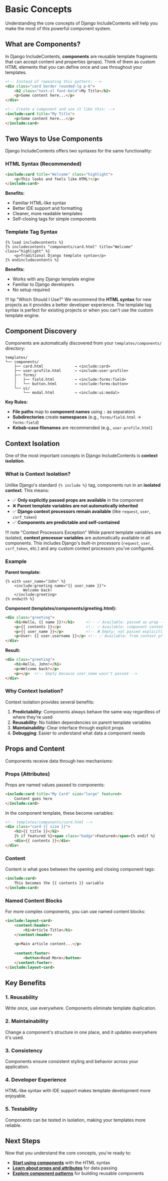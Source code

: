 # Basic Concepts

Understanding the core concepts of Django IncludeContents will help you make the most of this powerful component system.

## What are Components?

In Django IncludeContents, **components** are reusable template fragments that can accept content and properties (props). Think of them as custom HTML elements that you can define once and use throughout your templates.

```html
<!-- Instead of repeating this pattern: -->
<div class="card border rounded-lg p-6">
    <h2 class="text-xl font-bold">My Title</h2>
    <p>Some content here...</p>
</div>

<!-- Create a component and use it like this: -->
<include:card title="My Title">
    <p>Some content here...</p>
</include:card>
```

## Two Ways to Use Components

Django IncludeContents offers two syntaxes for the same functionality:

### HTML Syntax (Recommended)

```html
<include:card title="Welcome" class="highlight">
    <p>This looks and feels like HTML!</p>
</include:card>
```

**Benefits:**
- Familiar HTML-like syntax
- Better IDE support and formatting
- Cleaner, more readable templates
- Self-closing tags for simple components

### Template Tag Syntax

```django
{% load includecontents %}
{% includecontents "components/card.html" title="Welcome" class="highlight" %}
    <p>Traditional Django template syntax</p>
{% endincludecontents %}
```

**Benefits:**
- Works with any Django template engine
- Familiar to Django developers
- No setup required

!!! tip "Which Should I Use?"
    We recommend the **HTML syntax** for new projects as it provides a better developer experience. The template tag syntax is perfect for existing projects or when you can't use the custom template engine.

## Component Discovery

Components are automatically discovered from your `templates/components/` directory:

```
templates/
└── components/
    ├── card.html              → <include:card>
    ├── user-profile.html      → <include:user-profile>
    ├── forms/
    │   ├── field.html         → <include:forms:field>
    │   └── button.html        → <include:forms:button>
    └── ui/
        └── modal.html         → <include:ui:modal>
```

**Key Rules:**
- **File paths** map to **component names** using `:` as separators
- **Subdirectories** create **namespaces** (e.g., `forms/field.html` → `forms:field`)
- **Kebab-case filenames** are recommended (e.g., `user-profile.html`)

## Context Isolation

One of the most important concepts in Django IncludeContents is **context isolation**.

### What is Context Isolation?

Unlike Django's standard `{% include %}` tag, components run in an **isolated context**. This means:

- ✅ **Only explicitly passed props are available** in the component
- ❌ **Parent template variables are not automatically inherited**
- ✅ **Django context processors remain available** (like `request`, `user`, `csrf_token`)
- ✅ **Components are predictable and self-contained**

!!! note "Context Processors Exception"
    While parent template variables are isolated, **context processor variables** are automatically available in all components. This includes Django's built-in processors (`request`, `user`, `csrf_token`, etc.) and any custom context processors you've configured.

### Example

**Parent template:**
```django
{% with user_name="John" %}
    <include:greeting name="{{ user_name }}">
        Welcome back!
    </include:greeting>
{% endwith %}
```

**Component (templates/components/greeting.html):**
```html
<div class="greeting">
    <h1>Hello, {{ name }}!</h1>     <!-- ✅ Available: passed as prop -->
    <p>{{ contents }}</p>           <!-- ✅ Available: component content -->
    <p>{{ user_name }}</p>          <!-- ❌ Empty: not passed explicitly -->
    <p>User: {{ user.username }}</p> <!-- ✅ Available: from context processor -->
</div>
```

**Result:**
```html
<div class="greeting">
    <h1>Hello, John!</h1>
    <p>Welcome back!</p>
    <p></p>  <!-- Empty because user_name wasn't passed -->
</div>
```

### Why Context Isolation?

Context isolation provides several benefits:

1. **Predictability**: Components always behave the same way regardless of where they're used
2. **Reusability**: No hidden dependencies on parent template variables
3. **Maintainability**: Clear interface through explicit props
4. **Debugging**: Easier to understand what data a component needs

## Props and Content

Components receive data through two mechanisms:

### Props (Attributes)
Props are named values passed to components:

```html
<include:card title="My Card" size="large" featured>
    Content goes here
</include:card>
```

In the component template, these become variables:
```html
<!-- templates/components/card.html -->
<div class="card {{ size }}">
    <h2>{{ title }}</h2>
    {% if featured %}<span class="badge">Featured</span>{% endif %}
    <div>{{ contents }}</div>
</div>
```

### Content
Content is what goes between the opening and closing component tags:

```html
<include:card>
    This becomes the {{ contents }} variable
</include:card>
```

### Named Content Blocks
For more complex components, you can use named content blocks:

```html
<include:layout-card>
    <content:header>
        <h1>Article Title</h1>
    </content:header>
    
    <p>Main article content...</p>
    
    <content:footer>
        <button>Read More</button>
    </content:footer>
</include:layout-card>
```

## Key Benefits

### 1. **Reusability**
Write once, use everywhere. Components eliminate template duplication.

### 2. **Maintainability**
Change a component's structure in one place, and it updates everywhere it's used.

### 3. **Consistency**
Components ensure consistent styling and behavior across your application.

### 4. **Developer Experience**
HTML-like syntax with IDE support makes template development more enjoyable.

### 5. **Testability**
Components can be tested in isolation, making your templates more reliable.

## Next Steps

Now that you understand the core concepts, you're ready to:

- **[Start using components](../using-components/html-syntax.md)** with the HTML syntax
- **[Learn about props and attributes](../using-components/props-and-attrs.md)** for data passing
- **[Explore component patterns](../building-components/component-patterns.md)** for building reusable components